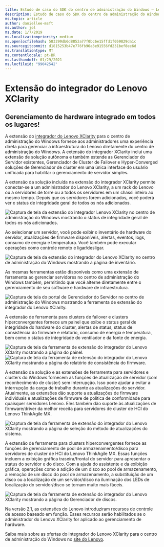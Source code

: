 ```yaml
---
title: Estudo de caso do SDK do centro de administração do Windows – Lenovo
description: Estudo de caso do SDK do centro de administração do Windows – Lenovo
ms.topic: article
author: daniellee-msft
ms.author: jol
ms.date: 1/7/2019
ms.localizationpriority: medium
ms.openlocfilehash: 583299db6d8852a77f0bc6e15ffd1f059829da1c
ms.sourcegitcommit: d1815253b47e776fb96a3e91556fd231bef8ee6d
ms.translationtype: MT
ms.contentlocale: pt-BR
ms.lasthandoff: 01/29/2021
ms.locfileid: "99042542"
---
```

# <a name="lenovo-xclarity-integrator-extension"></a>Extensão do integrador do Lenovo XClarity

## <a name="integrated-hardware-management-everywhere"></a>Gerenciamento de hardware integrado em todos os lugares!

A extensão do [integrador do Lenovo XClarity](https://www.lenovo.com/us/en/data-center/software/systems-management/XClarity-Integrator/p/WMD00000370) para o centro de administração do Windows fornece aos administradores uma experiência direta para gerenciar a infraestrutura do Lenovo diretamente do centro de administração do Windows. A extensão do integrador XClarity inclui uma extensão de solução autônoma e também estende as Gerenciador do Servidor existentes, Gerenciador de Cluster de Failover e Hyper-Converged soluções de Gerenciador de cluster em uma única interface do usuário unificada para habilitar o gerenciamento de servidor simples.

A extensão da solução incluída na extensão do integrador XClarity permite conectar-se a um administrador do Lenovo XClarity, a um rack do Lenovo ou a servidores de torre ou a todos os servidores em um chassi inteiro ao mesmo tempo. Depois que os servidores forem adicionados, você poderá ver o status de integridade geral de todos os nós adicionados.

![Captura de tela da extensão do integrador Lenovo XClarity no centro de administração do Windows mostrando o status de integridade geral de todos os nós adicionados.](../../media/extend-case-study-lenovo/lenovo-1.png)

Ao selecionar um servidor, você pode exibir o inventário de hardware do servidor, atualizações de firmware disponíveis, alertas, eventos, logs, consumo de energia e temperatura. Você também pode executar operações como controle remoto e ligar/desligar.

![Captura de tela da extensão do integrador do Lenovo XClarity no centro de administração do Windows mostrando a página de inventário.](../../media/extend-case-study-lenovo/lenovo-2.png)

As mesmas ferramentas estão disponíveis como uma extensão de ferramenta ao gerenciar servidores no centro de administração do Windows também, permitindo que você alterne diretamente entre o gerenciamento de seu software e hardware de infraestrutura.

![Captura de tela do portal de Gerenciador do Servidor no centro de administração do Windows mostrando a ferramenta de extensão do integrador do Lenovo XClarity.](../../media/extend-case-study-lenovo/lenovo-3.png)

A extensão de ferramenta para clusters de failover e clusters hiperconvergentes fornece um painel que exibe o status geral de integridade do hardware do cluster, alertas de status, status de consistência do firmware e relatório, consumo de energia e temperatura, bem como o status de integridade do ventilador e da fonte de energia.

![Captura de tela da ferramenta de extensão do integrador do Lenovo XClarity mostrando a página do painel. ](../../media/extend-case-study-lenovo/lenovo-4.png)
 ![ Captura de tela da ferramenta de extensão do integrador do Lenovo XClarity mostrando a página do relatório de consistência do firmware.](../../media/extend-case-study-lenovo/lenovo-5.png)

A extensão da solução e as extensões de ferramenta para servidores e clusters do Windows fornecem as funções de atualização de servidor (com reconhecimento de cluster) sem interrupção. Isso pode ajudar a evitar a interrupção da carga de trabalho durante as atualizações do servidor. Atualmente, as extensões dão suporte a atualizações de firmware individuais e atualizações de firmware de política de conformidade para quaisquer servidores Lenovo. Eles também dão suporte às atualizações de firmware/driver da melhor receita para servidores de cluster de HCI do Lenovo ThinkAgile MX.

![Captura de tela da ferramenta de extensão do integrador do Lenovo XClarity mostrando a página de seleção do método de atualizações do sistema.](../../media/extend-case-study-lenovo/lenovo-6-fwupdate.png)

A extensão de ferramenta para clusters hiperconvergentes fornece as funções de gerenciamento de pool de armazenamento/disco para servidores de cluster de HCI do Lenovo ThinkAgile MX. Essas funções incluem a exibição gráfica traseira/frontal do servidor para apresentar o status do servidor e do disco. Com a ajuda do assistente e da exibição gráfica, operações como a adição de um disco ao pool de armazenamento, a remoção de um disco do pool de armazenamento, a substituição de um disco ou a localização de um servidor/disco na iluminação dos LEDs de localização do servidor/disco se tornam muito mais fáceis.

![Captura de tela da ferramenta de extensão do integrador do Lenovo XClarity mostrando a página do Gerenciador de discos.](../../media/extend-case-study-lenovo/lenovo-7-diskmgr.png)

Na versão 2,1, as extensões do Lenovo introduziram recursos de controle de acesso baseado em função. Esses recursos serão habilitados se o administrador do Lenovo XClarity for aplicado ao gerenciamento de hardware.

Saiba mais sobre as ofertas do integrador do Lenovo XClarity para o centro de administração do Windows no [site do Lenovo](https://support.lenovo.com/us/en/solutions/ht507549).
